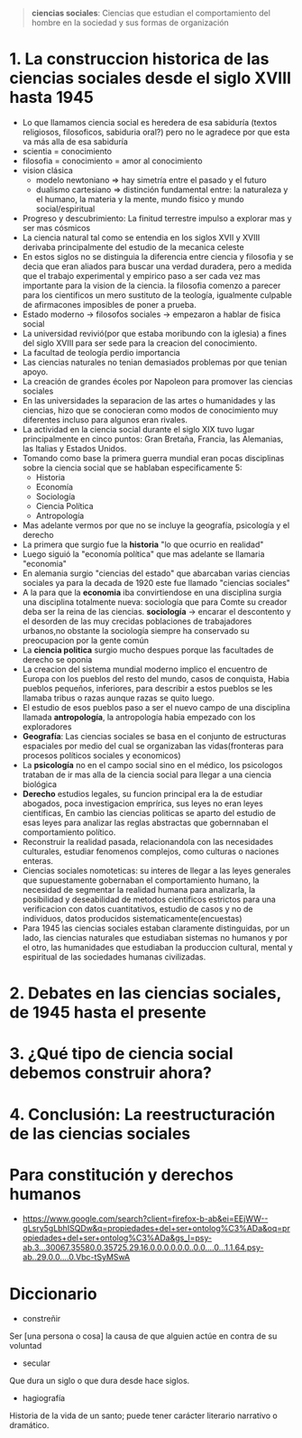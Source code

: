 > **ciencias sociales**: Ciencias que estudian el comportamiento del hombre en la sociedad y sus formas de organización

# 1. La construccion historica de las ciencias sociales desde el siglo XVIII hasta 1945

* Lo que llamamos ciencia social es heredera de esa sabiduría (textos religiosos, filosoficos, sabiduria oral?) pero no le agradece por que esta va más alla de esa sabiduría
* scientia = conocimiento
* filosofia = conocimiento = amor al conocimiento
* vision clásica 
  * modelo newtoniano => hay simetría entre el pasado y el futuro
  * dualismo cartesiano => distinción fundamental entre: la naturaleza y el humano, la materia y la mente, mundo físico y mundo social/espiritual
* Progreso y descubrimiento: La finitud terrestre impulso a explorar mas y ser mas cósmicos
* La ciencia natural tal como se entendia en los siglos XVII y XVIII derivaba principalmente del estudio de la mecanica celeste
* En estos siglos no se distinguia la diferencia entre ciencia y filosofia y se decia que eran aliados para buscar una verdad duradera, pero a medida que el trabajo experimental y empirico paso a ser cada vez mas importante para la vision de la ciencia. la filosofia comenzo a parecer para los cientificos un mero sustituto de la teología, igualmente culpable de afirmacones imposibles de poner a prueba.
* Estado moderno -> filosofos sociales -> empezaron a hablar de fisica social
* La universidad revivió(por que estaba moribundo con la iglesia) a fines del siglo XVIII para ser sede para la creacion del conocimiento.
* La facultad de teología perdio importancia
* Las ciencias naturales no tenian demasiados problemas por que tenian apoyo.
* La creación de grandes écoles por Napoleon para promover las ciencias sociales
* En las universidades la separacion de las artes o humanidades y las ciencias, hizo que se conocieran como modos de conocimiento muy diferentes incluso para algunos eran rivales.
* La actividad en la ciencia social durante el siglo XIX tuvo lugar principalmente en cinco puntos: Gran Bretaña, Francia, las Alemanias, las Italias y Estados Unidos.
* Tomando como base la primera guerra mundial eran pocas disciplinas sobre la ciencia social que se hablaban especificamente 5:
  * Historia
  * Economía
  * Sociología
  * Ciencia Política
  * Antropología
* Mas adelante vermos por que no se incluye la geografía, psicología y el derecho
* La primera que surgio fue la **historia** "lo que ocurrio en realidad"
* Luego siguió la "economía política" que mas adelante se llamaria "economia"
* En alemania surgio "ciencias del estado" que abarcaban varias ciencias sociales ya para la decada de 1920 este fue llamado "ciencias sociales"
* A la para que la **economia** iba convirtiendose en una disciplina surgia una disciplina totalmente nueva: sociología que para Comte su creador deba ser la reina de las ciencias. **sociología** -> encarar el descontento y el desorden de las muy crecidas poblaciones de trabajadores urbanos,no obstante la sociología siempre ha conservado su preocupacion por la gente común
* La **ciencia politica** surgio mucho despues porque las facultades de derecho se oponia
* La creacion del sistema mundial moderno implico el encuentro de Europa con los pueblos del resto del mundo, casos de conquista, Habia pueblos pequeños, inferiores, para describir a estos pueblos se les llamaba tribus o razas aunque razas se quito luego.
* El estudio de esos pueblos paso a ser el nuevo campo de una disciplina llamada **antropología**, la antropología habia empezado con los exploradores
* **Geografía**: Las ciencias sociales se basa en el conjunto de estructuras espaciales por medio del cual se organizaban las vidas(fronteras para procesos políticos sociales y economicos)
* La **psicología** no en el campo social sino en el médico, los psicologos trataban de ir mas alla de la ciencia social para llegar a una ciencia biológica
* **Derecho** estudios legales, su funcion principal era la de estudiar abogados, poca investigacion emprírica, sus leyes no eran leyes científicas, En cambio las ciencias politicas se aparto del estudio de esas leyes para analizar las reglas abstractas que gobernnaban el comportamiento político.
* Reconstruir la realidad pasada, relacionandola con las necesidades culturales, estudiar fenomenos complejos, como culturas o naciones enteras.
* Ciencias sociales nomoteticas: su interes de llegar a las leyes generales que supuestamente gobernaban el comportamiento humano, la necesidad de segmentar la realidad humana para analizarla, la posibilidad y deseabilidad de metodos cientificos estrictos para una verificacion con datos cuantitativos, estudio de casos y no de individuos, datos producidos sistematicamente(encuestas)
* Para 1945 las ciencias sociales estaban claramente distinguidas, por un lado, las ciencias naturales que estudiaban sistemas no humanos y por el otro, las humanidades que estudiaban la produccion cultural, mental y espiritual de las sociedades humanas civilizadas.

# 2. Debates en las ciencias sociales, de 1945 hasta el presente



# 3. ¿Qué tipo de ciencia social debemos construir ahora?

# 4. Conclusión: La reestructuración de las ciencias sociales



# Para constitución y derechos humanos
* https://www.google.com/search?client=firefox-b-ab&ei=EEjWW--gLsry5gLbhISQDw&q=propiedades+del+ser+ontolog%C3%ADa&oq=propiedades+del+ser+ontolog%C3%ADa&gs_l=psy-ab.3...30067.35580.0.35725.29.16.0.0.0.0.0.0..0.0....0...1.1.64.psy-ab..29.0.0....0.Vbc-tSyMSwA

# Diccionario
* constreñir

Ser [una persona o cosa] la causa de que alguien actúe en contra de su voluntad

* secular

Que dura un siglo o que dura desde hace siglos.

* hagiografía

Historia de la vida de un santo; puede tener carácter literario narrativo o dramático.